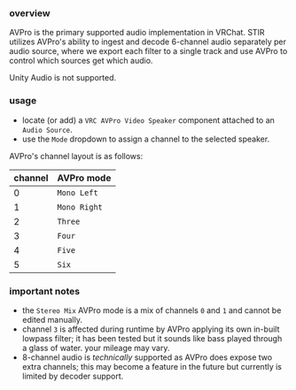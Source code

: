 ### overview 

AVPro is the primary supported audio implementation in VRChat. STIR utilizes AVPro's ability to ingest and decode 6-channel audio separately per audio source, where we export each filter to a single track and use AVPro to control which sources get which audio.

Unity Audio is not supported.

### usage

* locate (or add) a `VRC AVPro Video Speaker` component attached to an `Audio Source`.
* use the `Mode` dropdown to assign a channel to the selected speaker.

AVPro's channel layout is as follows:

| channel |  AVPro mode  |
|---------|--------------|
| 0       | `Mono Left`  |
| 1       | `Mono Right` |
| 2       | `Three`      |
| 3       | `Four`       |
| 4       | `Five`       |
| 5       | `Six`        |

### important notes

* the `Stereo Mix` AVPro mode is a mix of channels `0` and `1` and cannot be edited manually.
* channel `3` is affected during runtime by AVPro applying its own in-built lowpass filter; it has been tested but it sounds like bass played through a glass of water. your mileage may vary.
* 8-channel audio is *technically* supported as AVPro does expose two extra channels; this may become a feature in the future but currently is limited by decoder support.